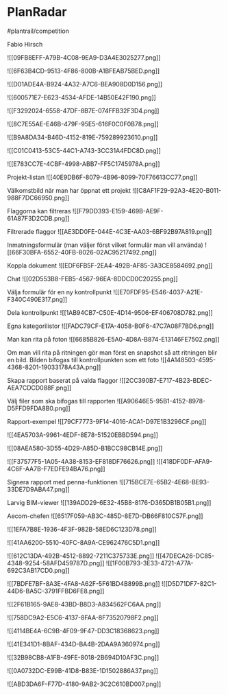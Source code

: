 # PlanRadar
#plantrail/competition

Fabio Hirsch


![[09FB8EFF-A79B-4C08-9EA9-D3A4E3025277.png]]


![[6F63B4CD-9513-4F86-800B-A1BFEAB75BED.png]]


![[D01ADE4A-B924-4A32-A7C6-BEA908D0D156.png]]

![[600571E7-E623-4534-AFDE-14B50E42F190.png]]

![[F3292024-6558-47DF-8B7E-074FFB32F3D4.png]]

![[8C7E55AE-E46B-479F-95E5-616F0C0F0B78.png]]

![[B9A8DA34-B46D-4152-819E-759289923610.png]]

![[C01C0413-53C5-44C1-A743-3CC31A4FDC8D.png]]

![[E783CC7E-4CBF-4998-ABB7-FF5C1745978A.png]]

Projekt-listan
![[40E9DB6F-8079-4B96-8099-70F76613CC77.png]]

Välkomstbild när man har öppnat ett projekt
![[C8AF1F29-92A3-4E20-B011-988F7DC66950.png]]


Flaggorna kan filtreras
![[F79DD393-E159-469B-AE9F-61A87F3D2CDB.png]]


Filtrerade flaggor
![[AE3DD0FE-044E-4C3E-AA03-6BF92B97A819.png]]

Inmatningsformulär (man väljer först vilket formulär man vill använda)
![[66F30BFA-6552-40FB-8026-02AC95217492.png]]


Koppla dokument
![[EDF6FB5F-2EA4-492B-AF85-3A3CE8584692.png]]

Chat
![[02D553B8-FEB5-4567-96EA-8DDCD0C20255.png]]

Välja formulär för en ny kontrollpunkt
![[E70FDF95-E546-4037-A21E-F340C490E317.png]]

Dela kontrollpunkt
![[1AB94CB7-C50E-4D14-9506-EF406708D782.png]]

Egna kategorilistor
![[FADC79CF-E17A-4058-B0F6-47C7A08F7BD6.png]]

Man kan rita på foton
![[6685B826-E5A0-4D8A-B874-E13146FE7502.png]]

Om man vill rita på ritningen gör man först en snapshot så att ritningen blir en bild. Bilden bifogas till kontrollpunkten som ett foto
![[4A148503-4595-4368-8201-19033178A43A.png]]

Skapa rapport baserat på valda flaggor
![[2CC390B7-E717-4B23-BDEC-AEA7CDCD088F.png]]

Välj filer som ska bifogas till rapporten
![[A90646E5-95B1-4152-8978-D5FFD9FDA8B0.png]]


Rapport-exempel
![[79CF7773-9F14-4016-ACA1-D97E1B3296CF.png]]

![[4EA5703A-9961-4EDF-8E78-51520EBBD594.png]]

![[08AEA580-3D55-4D29-A85D-B1BCC98CB14E.png]]

![[F37577F5-1A05-4A38-8153-EF818DF76626.png]]
![[418DF0DF-AFA9-4C6F-AA7B-F7EDFE94BA76.png]]

Signera rapport med penna-funktionen
![[715BCE7E-65B2-4E68-BE93-33DE7D9ABA47.png]]

Larvig BIM-viewer
![[139ADD29-6E32-45B8-8176-D365DB1B05B1.png]]


Aecom-chefen
![[6517F059-AB3C-485D-8E7D-DB66F810C57F.png]]


![[1EFA7B8E-1936-4F3F-982B-58ED6C123D78.png]]

![[41AA6200-5510-40FC-8A9A-CE962476C5D1.png]]

![[612C13DA-492B-4512-8892-7211C375733E.png]]
![[47DECA26-DC85-4348-9254-58AFD459787D.png]]
![[1F00B793-3E33-4721-A77A-692C3AB17CD0.png]]

![[7BDFE7BF-8A3E-4FA8-A62F-5F61BD4B899B.png]]
![[D5D71DF7-82C1-44D6-BA5C-3791FFBD6FE8.png]]


![[2F61B165-9AE8-43BD-B8D3-A834562FC6AA.png]]

![[758DC9A2-E5C6-4137-8FAA-8F73520798F2.png]]

![[4114BE4A-6C9B-4F09-9F47-DD3C18368623.png]]

![[41E341D1-8BAF-434D-BA4B-2DAA9A360974.png]]

![[32B98CB8-A1FB-49FE-8018-2B694D10AF3C.png]]

![[0A0732DC-E99B-41D8-B83E-1D1502886A37.png]]

![[ABD3DA6F-F77D-4180-9AB2-3C2C610BD007.png]]